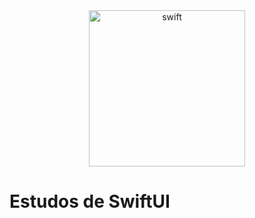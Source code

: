 <div align="center">
  <img align="center" alt="swift" src="https://img.shields.io/badge/Swift-orange?&logo=swift&logoColor=white" width="250">
</div>

# Estudos de SwiftUI

